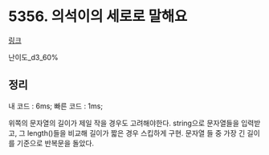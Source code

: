 # 5356. 의석이의 세로로 말해요

[링크](https://swexpertacademy.com/main/code/problem/problemDetail.do?contestProbId=AWVWgkP6sQ0DFAUO&categoryId=AWVWgkP6sQ0DFAUO&categoryType=CODE)

난이도\_d3_60%

## 정리

내 코드 : 6ms;
빠른 코드 : 1ms;

위쪽의 문자열의 길이가 제일 작을 경우도 고려해야한다.
string으로 문자열들을 입력받고, 그 length()들을 비교해 길이가 짧은 경우 스킵하게 구현.
문자열 들 중 가장 긴 길이를 기준으로 반복문을 돌았다.
